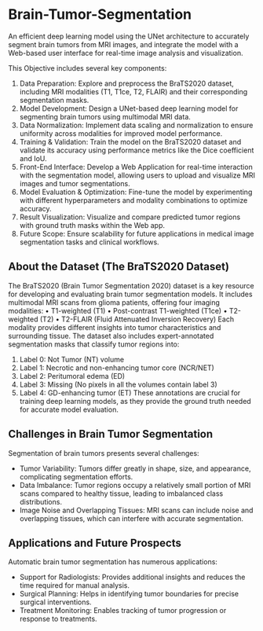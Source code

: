 # Brain-Tumor-Segmentation

An efficient deep learning model using the UNet architecture to accurately segment brain tumors from MRI images, and integrate the model with a Web-based user interface for real-time image analysis and visualization.

This Objective includes several key components:
1. Data Preparation: Explore and preprocess the BraTS2020 dataset, including MRI modalities (T1, T1ce, T2, FLAIR) and their corresponding segmentation masks.
2. Model Development: Design a UNet-based deep learning model for segmenting brain tumors using multimodal MRI data.
3. Data Normalization: Implement data scaling and normalization to ensure uniformity across modalities for improved model performance.
4. Training & Validation: Train the model on the BraTS2020 dataset and validate its accuracy using performance metrics like the Dice coefficient and IoU.
5. Front-End Interface: Develop a Web Application for real-time interaction with the segmentation model, allowing users to upload and visualize MRI images and tumor segmentations.
6. Model Evaluation & Optimization: Fine-tune the model by experimenting with different hyperparameters and modality combinations to optimize accuracy.
7. Result Visualization: Visualize and compare predicted tumor regions with ground truth masks within the Web app.
8. Future Scope: Ensure scalability for future applications in medical image segmentation tasks and clinical workflows.

## About the Dataset (The BraTS2020 Dataset)
The BraTS2020 (Brain Tumor Segmentation 2020) dataset is a key resource for developing and evaluating brain tumor segmentation models. It includes multimodal MRI scans from glioma patients, offering four imaging modalities:
• T1-weighted (T1)
• Post-contrast T1-weighted (T1ce)
• T2-weighted (T2)
• T2-FLAIR (Fluid Attenuated Inversion Recovery)
Each modality provides different insights into tumor characteristics and surrounding tissue. The dataset also includes expert-annotated segmentation masks that classify tumor regions into:
1. Label 0: Not Tumor (NT) volume
2. Label 1: Necrotic and non-enhancing tumor core (NCR/NET)
3. Label 2: Peritumoral edema (ED)
4. Label 3: Missing (No pixels in all the volumes contain label 3)
5. Label 4: GD-enhancing tumor (ET)
These annotations are crucial for training deep learning models, as they provide the ground truth needed for accurate model evaluation.

## Challenges in Brain Tumor Segmentation
Segmentation of brain tumors presents several challenges:
- Tumor Variability: Tumors differ greatly in shape, size, and appearance, complicating segmentation efforts.
- Data Imbalance: Tumor regions occupy a relatively small portion of MRI scans compared to healthy tissue, leading to imbalanced class distributions.
- Image Noise and Overlapping Tissues: MRI scans can include noise and overlapping tissues, which can interfere with accurate segmentation.

## Applications and Future Prospects
Automatic brain tumor segmentation has numerous applications:
- Support for Radiologists: Provides additional insights and reduces the time required for manual analysis.
- Surgical Planning: Helps in identifying tumor boundaries for precise surgical interventions.
- Treatment Monitoring: Enables tracking of tumor progression or response to treatments.
